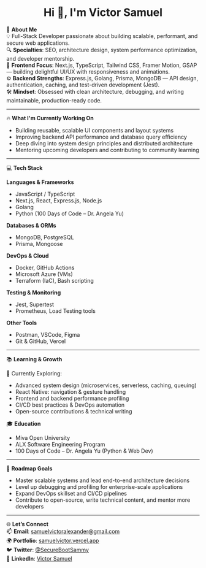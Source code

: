 <h1 align="center">Hi 👋, I'm Victor Samuel</h1>

🌟 **About Me**  
💡 Full-Stack Developer passionate about building scalable, performant, and secure web applications.  
🔍 **Specialties**: SEO, architecture design, system performance optimization, and developer mentorship.  
🎨 **Frontend Focus**: Next.js, TypeScript, Tailwind CSS, Framer Motion, GSAP — building delightful UI/UX with responsiveness and animations.  
⚙️ **Backend Strengths**: Express.js, Golang, Prisma, MongoDB — API design, authentication, caching, and test-driven development (Jest).  
🛠️ **Mindset**: Obsessed with clean architecture, debugging, and writing maintainable, production-ready code.

---

🔥 **What I'm Currently Working On**  
- Building reusable, scalable UI components and layout systems  
- Improving backend API performance and database query efficiency  
- Deep diving into system design principles and distributed architecture  
- Mentoring upcoming developers and contributing to community learning  

---

💻 **Tech Stack**

**Languages & Frameworks**  
- JavaScript / TypeScript  
- Next.js, React, Express.js, Node.js  
- Golang  
- Python (100 Days of Code – Dr. Angela Yu)

**Databases & ORMs**  
- MongoDB, PostgreSQL  
- Prisma, Mongoose

**DevOps & Cloud**  
- Docker, GitHub Actions  
- Microsoft Azure (VMs)  
- Terraform (IaC), Bash scripting

**Testing & Monitoring**  
- Jest, Supertest  
- Prometheus, Load Testing tools

**Other Tools**  
- Postman, VSCode, Figma  
- Git & GitHub, Vercel  

---

📚 **Learning & Growth**

🌱 Currently Exploring:  
- Advanced system design (microservices, serverless, caching, queuing)  
- React Native: navigation & gesture handling  
- Frontend and backend performance profiling  
- CI/CD best practices & DevOps automation  
- Open-source contributions & technical writing  

🎓 **Education**  
- Miva Open University  
- ALX Software Engineering Program  
- 100 Days of Code – Dr. Angela Yu (Python & Web Dev)

---

🚀 **Roadmap Goals**
- Master scalable systems and lead end-to-end architecture decisions  
- Level up debugging and profiling for enterprise-scale applications  
- Expand DevOps skillset and CI/CD pipelines  
- Contribute to open-source, write technical content, and mentor more developers  

---

🌐 **Let’s Connect**  
📫 **Email**: [samuelvictoralexander@gmail.com](mailto:samuelvictoralexander@gmail.com)  
🌍 **Portfolio**: [samuelvictor.vercel.app](https://samuelvictor.vercel.app)  
🐦 **Twitter**: [@SecureBootSammy](https://twitter.com/SecureBootSammy)  
💼 **LinkedIn**: [Victor Samuel](https://www.linkedin.com/in/ediong-seyene-samuel-42a092220/)
